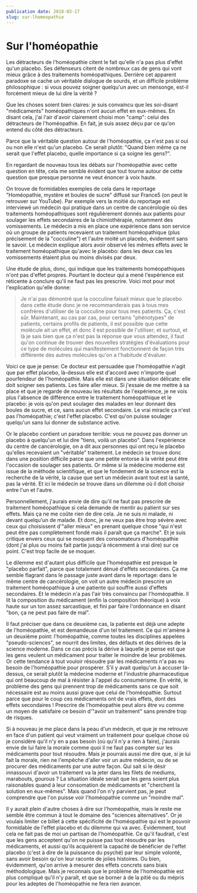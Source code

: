 ```yaml
---
publication date: 2018-03-17
slug: sur-lhomeopathie
---
```


# Sur l'homéopathie

Les détracteurs de l'homéopathie citent le fait qu'elle n'a pas plus d'effet qu'un placebo.
Ses défenseurs citent de nombreux cas de gens qui vont mieux grâce à des traitements homéopathiques.
Derrière cet apparent paradoxe se cache un véritable dialogue de sourds,
et un difficile problème philosophique :
si vous pouvez soigner quelqu'un avec un mensonge, est-il forcément mieux de lui dire la vérité ?

Que les choses soient bien claires: je suis convaincu que les soi-disant "médicaments" homéopathiques n'ont aucun effet en eux-mêmes.
En disant cela, j'ai l'air d'avoir clairement choisi mon "camp": celui des détracteurs de l'homéopathie.
En fait, je suis assez déçu par ce qu'on entend du côté des détracteurs.

Parce que la véritable question autour de l'homéopathie,
ça n'est pas si oui ou non elle n'est qu'un placebo.
Ce serait plutôt:
"Quand bien même ça ne serait que l'effet placebo, quelle importance si ça soigne les gens?".

En regardant de nouveau tous les débats sur l'homéopathie avec cette question en tête,
cela me semble évident que tout tourne autour de cette question
que presque personne ne veut énoncer à voix haute.

On trouve de formidables exemples de cela dans le reportage
"Homéopathie, mystère et boules de sucre" diffusé sur France5
(on peut le retrouver sur YouTube).
Par exemple vers la moitié du reportage
est interviewé un médecin qui pratique dans un centre de cancérologie
où des traitements homéopathiques sont régulièrement donnés aux patients
pour soulager les effets secondaires de la chimiothérapie, notamment des vomissements.
Le médecin a mis en place une expérience dans son service
où un groupe de patients recevaient un traitement homéopathique
(plus précisement de la "cocculine")
et l'autre moité un placebo, évidement sans le savoir.
Le médecin explique alors avoir observé
les mêmes effets avec le traitement homéopathique qu'avec le placebo:
dans les deux cas les vomissements étaient plus ou moins divisés par deux.

Une étude de plus, donc, qui indique que les traitements homéopathiques n'ont pas d'effet propres.
Pourtant le docteur qui a mené l'expérience est réticente à conclure qu'il ne faut pas les prescrire.
Voici mot pour mot l'explication qu'elle donne:

> Je n'ai pas démontré que la cocculine faisait mieux que le placebo dans cette étude
> donc je ne recommanderais pas à tous mes confrères d'utiliser de la cocculine
> pour tous mes patients. Ça, c'est sûr.
> Maintenant, au cas par cas, pour certains "phénotypes" de patients,
> certains profils de patients, il est possible que cette molécule ait un effet,
> et donc il est possible de l'utiliser;
> et surtout, et là je sais bien que ça n'est pas la réponse que vous attendez,
> il faut qu'on continue de trouver des nouvelles stratégies d'évaluations
> pour ce type de molécules qui manifestement fonctionnent de façon très différente
> des autres molécules qu'on a l'habitude d'évaluer.

Voici ce que je pense:
Ce docteur est persuadée que l'homéopathie n'agit que par effet placebo,
là-dessus elle est d'accord avec n'importe quel pourfendeur de l'homéopathie.
Mais elle est dans une situation délicate:
elle doit soigner ses patients. Les faire aller mieux.
Si j'essaie de me mettre à sa place et que je regarde de nouveau les résultats de l'expérience,
je ne vois plus l'absence de différence entre le traitement homéopathique et le placebo:
je vois qu'on peut soulager des malades en leur donnant des boules de sucre,
et ce, sans aucun effet secondaire.
Le vrai miracle ça n'est pas l'homéopathie; c'est l'effet placebo.
C'est qu'on puisse soulager quelqu'un sans lui donner de substance active.

Or le placebo contient un paradoxe terrible:
vous ne pouvez pas donner un placebo à quelqu'un et lui dire
"tiens, voilà un placebo".
Dans l'expérience du centre de cancérologie,
on a dit aux personnes qui ont reçu le placebo qu'elles recevaient un "véritable" traitement.
Le médecin se trouve donc dans une position difficile
parce que une petite entorse à la vérité
peut être l'occasion de soulager ses patients.
Or même si la médecine moderne est issue de la méthode scientifique,
et que le fondement de la science est la recherche de la vérité,
la cause que sert un médecin avant tout est la santé, pas la vérité.
Et ici le médecin se trouve dans un dilemme où il doit choisir entre l'un et l'autre.

Personnellement, j'aurais envie de dire
qu'il ne faut pas prescrire de traitement homéopathique
si cela demande de mentir au patient sur ses effets.
Mais ça ne me coûte rien de dire cela.
Je ne suis ni malade, ni devant quelqu'un de malade.
Et donc, je ne veux pas être trop sévère
avec ceux qui choisissent d'"aller mieux" en prenant quelque chose
"qui n'est peut être pas complètement fondé mais il paraît que ça marche".
Et je suis critique envers ceux qui se moquent des consomateurs d'homéopathie
(dont j'ai plus ou moins fait partie jusqu'à récemment à vrai dire)
sur ce point.
C'est trop facile de se moquer.

Le dilemme est d'autant plus difficile que l'homéopathie est presque
le "placebo parfait", parce que totalement dénué d'effets secondaires.
Ça me semble flagrant dans le passage juste avant dans le reportage:
dans le même centre de cancérologie, on voit un autre médecin
prescrire un traitement homéopathique à une patiente qui souffre aussi d'effets secondaires.
Et le médecin n'a pas l'air très convaincu par l'homéopathie.
Il lit la composition du médicament (enfin la composition théorique)
à voix haute sur un ton assez sarcastique,
et fini par faire l'ordonnance en disant "bon, ça ne peut pas faire de mal".

Il faut préciser que dans ce deuxième cas, la patiente est déjà une adepte de l'homéopathie,
et est demandeuse d'un tel traitement.
Ce qui m'amène à un deuxième point:
l'homéopathie, comme toutes les disciplines appelées "pseudo-sciences",
se nourrit des limites, des défauts et des dérives de la science moderne.
Dans ce cas précis la dérive à laquelle je pense
est que les gens veulent un médicament pour traiter le moindre de leur problèmes.
Or cette tendance à tout vouloir résoudre par les médicaments
n'a pas eu besoin de l'homéopathie pour prospérer.
S'il y avait quelqu'un à accuser là-dessus,
ce serait plutôt la médecine moderne et l'industrie pharmaceutique
qui ont beaucoup de mal à résister à l'appel du consumérisme.
En vérité, le problème des gens qui prennent trop de médicaments sans ce que soit nécessaire
est au moins aussi grave que celui de l'homéopathie.
Surtout parce que pour le coup ces médicaments ont de vrais effets,
dont des effets secondaires !
Prescrire de l'homéopathie peut alors être vu
comme un moyen de satisfaire ce besoin d'"avoir un traitement"
sans prendre trop de risques.

Si à nouveau je me place dans la peau d'un médecin,
et que je me retrouve en face d'un patient qui veut vraiment un traitement
pour quelque chose où je considère qu'il n'y en a pas besoin
(où qu'il n'y a rien à faire),
j'aurais envie de lui faire la morale
comme quoi il ne faut pas compter sur les médicaments pour tout résoudre.
Mais je pourrais aussi me dire que,
si je lui fait la morale,
rien ne l'empêche d'aller voir un autre médecin,
ou de se procurer des médicaments par une autre façon.
Qui sait si le désir innassouvi d'avoir un traitement
va la jeter dans les filets de mediums, marabouts, gourous ?
La situation idéale serait que les gens
soient plus raisonables quand à leur consomation de médicaments
et "cherchent la solution en eux-mêmes".
Mais quand l'on n'y parvient pas,
je peut comprendre que l'on puisse voir l'homéopathie comme un "moindre mal".

Il y aurait plein d'autre choses à dire sur l'homéopathie,
mais le reste me semble être commun à tout le domaine des "sciences alternatives".
Or je voulais limiter ce billet à cette spécificité de l'homéopathie
qui est le pouvoir formidable de l'effet placebo et du dilemme qui va avec.
Évidemment, tout cela ne fait pas de moi un partisan de l'homéopathie.
Ce qu'il faudrait,
c'est que les gens acceptent qu'on ne puisse pas tout résoudre
par les médicaments,
et aussi qu'ils acquièrent la capacité de bénéficier de l'effet placebo
(c'est à dire de la puissance du psyché)
par leur simple volonté, sans avoir besoin qu'on leur raconte de jolies histoires.
Ou bien, évidemment, qu'on arrive à mesurer des effets concrets sans biais méthodologique.
Mais je reconnais que le problème de l'homéopathie est plus compliqué qu'il n'y paraît,
et que se borner à de la pitié ou du mépris pour les adeptes de l'homéopathie
ne fera rien avancer.
